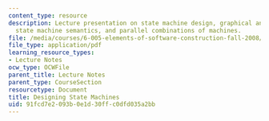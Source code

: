 ```yaml
---
content_type: resource
description: Lecture presentation on state machine design, graphical and textual notation,
  state machine semantics, and parallel combinations of machines.
file: /media/courses/6-005-elements-of-software-construction-fall-2008/91fcd7e2093b0e1d30ffc0dfd035a2bb_MIT6_005f08_lec04.pdf
file_type: application/pdf
learning_resource_types:
- Lecture Notes
ocw_type: OCWFile
parent_title: Lecture Notes
parent_type: CourseSection
resourcetype: Document
title: Designing State Machines
uid: 91fcd7e2-093b-0e1d-30ff-c0dfd035a2bb
---
```

